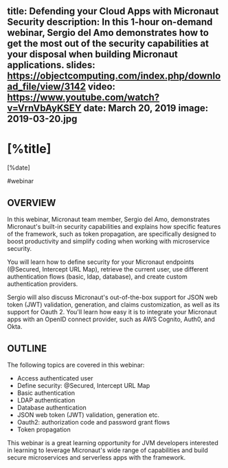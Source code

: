 title: Defending your Cloud Apps with Micronaut Security
description: In this 1-hour on-demand webinar, Sergio del Amo demonstrates how to get the most out of the security capabilities at your disposal when building Micronaut applications.
slides: https://objectcomputing.com/index.php/download_file/view/3142
video: https://www.youtube.com/watch?v=VrnVbAyKSEY
date: March 20, 2019
image: 2019-03-20.jpg
---

# [%title]

[%date] 

#webinar

## OVERVIEW 

In this webinar, Micronaut team member, Sergio del Amo, demonstrates Micronaut's built-in security capabilities and explains how specific features of the framework, such as token propagation, are specifically designed to boost productivity and simplify coding when working with microservice security.

You will learn how to define security for your Micronaut endpoints (@Secured, Intercept URL Map), retrieve the current user, use different authentication flows (basic, ldap, database), and create custom authentication providers.

Sergio will also discuss Micronaut's out-of-the-box support for JSON web token (JWT) validation, generation, and claims customization, as well as its support for Oauth 2. You'll learn how easy it is to integrate your Micronaut apps with an OpenID connect provider, such as AWS Cognito, Auth0, and Okta.

## OUTLINE

The following topics are covered in this webinar:

- Access authenticated user
- Define security: @Secured, Intercept URL Map
- Basic authentication
- LDAP authentication
- Database authentication
- JSON web token (JWT) validation, generation etc.
- Oauth2: authorization code and password grant flows
- Token propagation

This webinar is a great learning opportunity for JVM developers interested in learning to leverage Micronaut's wide range of capabilities and build secure microservices and serverless apps with the framework.

             
 
